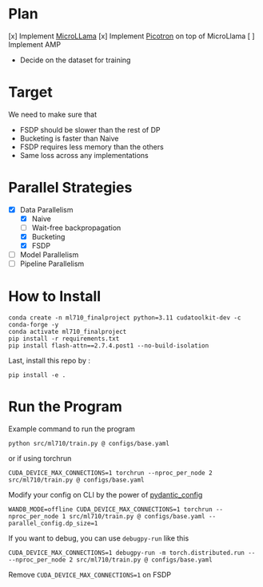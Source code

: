 # Plan
[x] Implement [MicroLLama](https://github.com/keeeeenw/MicroLlama)
[x] Implement [Picotron](https://github.com/huggingface/picotron) on top of MicroLlama
[ ] Implement AMP
- Decide on the dataset for training

# Target
We need to make sure that
- FSDP should be slower than the rest of DP
- Bucketing is faster than Naive
- FSDP requires less memory than the others
- Same loss across any implementations

# Parallel Strategies
- [x] Data Parallelism
    - [x] Naive
    - [ ] Wait-free backpropagation
    - [x] Bucketing
    - [x] FSDP
- [ ] Model Parallelism
- [ ] Pipeline Parallelism
<!-- - [ ] Data + Model Parallelism (Need at least 4 GPUs) -->

# How to Install
```
conda create -n ml710_finalproject python=3.11 cudatoolkit-dev -c conda-forge -y
conda activate ml710_finalproject
pip install -r requirements.txt
pip install flash-attn==2.7.4.post1 --no-build-isolation
```

Last, install this repo by :
```
pip install -e .
```

# Run the Program
Example command to run the program
```
python src/ml710/train.py @ configs/base.yaml
```

or if using torchrun
```
CUDA_DEVICE_MAX_CONNECTIONS=1 torchrun --nproc_per_node 2 src/ml710/train.py @ configs/base.yaml
```

Modify your config on CLI by the power of [pydantic_config](https://github.com/samsja/pydantic_config)
```
WANDB_MODE=offline CUDA_DEVICE_MAX_CONNECTIONS=1 torchrun --nproc_per_node 1 src/ml710/train.py @ configs/base.yaml --parallel_config.dp_size=1
```

If you want to debug, you can use `debugpy-run` like this 

```
CUDA_DEVICE_MAX_CONNECTIONS=1 debugpy-run -m torch.distributed.run -- --nproc_per_node 2 src/ml710/train.py @ configs/base.yaml
```

Remove `CUDA_DEVICE_MAX_CONNECTIONS=1` on FSDP